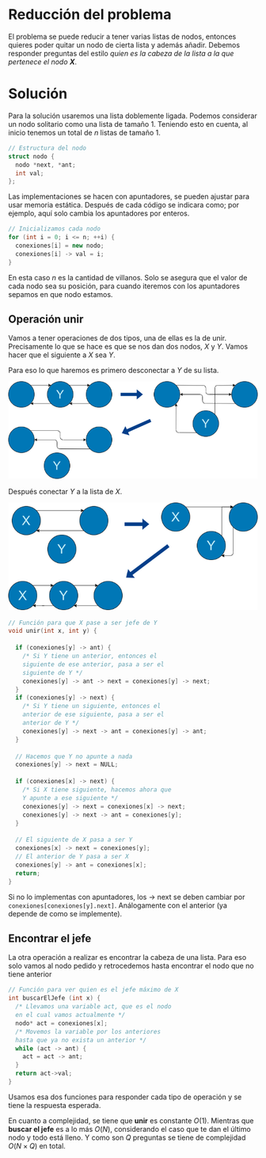 # Reducción del problema

El problema se puede reducir a tener varias listas de nodos, entonces quieres poder quitar un nodo de cierta lista y además añadir. Debemos responder preguntas del estilo *quien es la cabeza de la lista a la que pertenece el nodo **X***.

# Solución

Para la solución usaremos una lista doblemente ligada. Podemos considerar un nodo solitario como una lista de tamaño $1$. Teniendo esto en cuenta, al inicio tenemos un total de $n$ listas de tamaño $1$.

```cpp
// Estructura del nodo
struct nodo {
  nodo *next, *ant;
  int val;
};
```

Las implementaciones se hacen con apuntadores, se pueden ajustar para usar memoria estática. Después de cada código se indicara como; por ejemplo, aquí solo cambia los apuntadores por enteros.

```cpp
// Inicializamos cada nodo
for (int i = 0; i <= n; ++i) {
  conexiones[i] = new nodo;
  conexiones[i] -> val = i;
}
```

En esta caso $n$ es la cantidad de villanos. Solo se asegura que el valor de cada nodo sea su posición, para cuando iteremos con los apuntadores sepamos en que nodo estamos.

## Operación unir

Vamos a tener operaciones de dos tipos, una de ellas es la de unir. Precisamente lo que se hace es que se nos dan dos nodos, $X$ y $Y$. Vamos hacer que el siguiente a $X$ sea $Y$. 

Para eso lo que haremos es primero desconectar a $Y$ de su lista.

![Join Linked List](./img/JoinLinkedList.png)

Después conectar $Y$ a la lista de $X$.

![Join Linked List 2](./img/JoinLinkedList2.png)

```cpp
// Función para que X pase a ser jefe de Y
void unir(int x, int y) {
  
  if (conexiones[y] -> ant) {
    /* Si Y tiene un anterior, entonces el
    siguiente de ese anterior, pasa a ser el
    siguiente de Y */
    conexiones[y] -> ant -> next = conexiones[y] -> next;
  }
  if (conexiones[y] -> next) {
    /* Si Y tiene un siguiente, entonces el
    anterior de ese siguiente, pasa a ser el
    anterior de Y */
    conexiones[y] -> next -> ant = conexiones[y] -> ant;
  }

  // Hacemos que Y no apunte a nada
  conexiones[y] -> next = NULL;
  
  if (conexiones[x] -> next) {
    /* Si X tiene siguiente, hacemos ahora que
    Y apunte a ese siguiente */
    conexiones[y] -> next = conexiones[x] -> next;
    conexiones[y] -> next -> ant = conexiones[y];
  }

  // El siguiente de X pasa a ser Y
  conexiones[x] -> next = conexiones[y];
  // El anterior de Y pasa a ser X
  conexiones[y] -> ant = conexiones[x];
  return;
}
```

Si no lo implementas con apuntadores, los -> next se deben cambiar por `conexiones[conexiones[y].next]`. Análogamente con el anterior (ya depende de como se implemente).

## Encontrar el jefe

La otra operación a realizar es encontrar la cabeza de una lista. Para eso solo vamos al nodo pedido y retrocedemos hasta encontrar el nodo que no tiene anterior

```cpp
// Función para ver quien es el jefe máximo de X
int buscarElJefe (int x) {
  /* Llevamos una variable act, que es el nodo
  en el cual vamos actualmente */
  nodo* act = conexiones[x];
  /* Movemos la variable por los anteriores
  hasta que ya no exista un anterior */
  while (act -> ant) {
    act = act -> ant;
  }
  return act->val;
}
```

Usamos esa dos funciones para responder cada tipo de operación y se tiene la respuesta esperada.

En cuanto a complejidad, se tiene que **unir** es constante $O(1)$. Mientras que **buscar el jefe** es a lo más $O(N)$, considerando el caso que te dan el último nodo y todo está lleno. Y como son $Q$ preguntas se tiene de complejidad $O(N \times Q)$ en total.